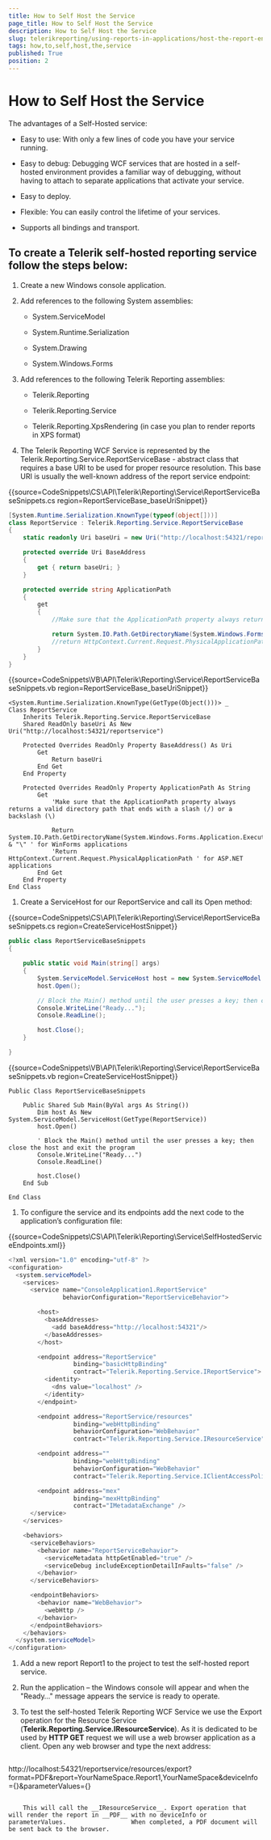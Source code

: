 ```yaml
---
title: How to Self Host the Service
page_title: How to Self Host the Service 
description: How to Self Host the Service
slug: telerikreporting/using-reports-in-applications/host-the-report-engine-remotely/telerik-reporting-wcf-service/how-to-self-host-the-service
tags: how,to,self,host,the,service
published: True
position: 2
---
```


# How to Self Host the Service



The advantages of a Self-Hosted service:

* Easy to use: With only a few lines of code you have your service running.

* Easy to debug: Debugging WCF services that are hosted in a self-hosted 
            environment provides a familiar way of debugging, without having to attach to 
            separate applications that activate your service.

* Easy to deploy.

* Flexible: You can easily control the lifetime of your services.

* Supports all bindings and transport.

## To create a Telerik self-hosted reporting service follow the steps below:

1. Create a new Windows console application.

1. Add references to the following System assemblies:
   + System.ServiceModel

   + System.Runtime.Serialization

   + System.Drawing

   + System.Windows.Forms


1. Add references to the following Telerik Reporting assemblies:
   + Telerik.Reporting

   + Telerik.Reporting.Service

   + Telerik.Reporting.XpsRendering (in case you plan to render reports in XPS format)


1. The Telerik Reporting WCF Service is represented by the Telerik.Reporting.Service.ReportServiceBase                - abstract class that requires a base URI to be used for proper resource                resolution. This base URI is usually the well-known address of the report service endpoint:

{{source=CodeSnippets\CS\API\Telerik\Reporting\Service\ReportServiceBaseSnippets.cs region=ReportServiceBase_baseUriSnippet}}
````C#
[System.Runtime.Serialization.KnownType(typeof(object[]))]
class ReportService : Telerik.Reporting.Service.ReportServiceBase
{
    static readonly Uri baseUri = new Uri("http://localhost:54321/reportservice");

    protected override Uri BaseAddress
    {
        get { return baseUri; }
    }

    protected override string ApplicationPath
    {
        get
        {
            //Make sure that the ApplicationPath property always returns a valid directory path that ends with a slash (/) or a backslash (\)

            return System.IO.Path.GetDirectoryName(System.Windows.Forms.Application.ExecutablePath) + "\\"; // for WinForms applications
            //return HttpContext.Current.Request.PhysicalApplicationPath; // for ASP.NET applications
        }
    }
}
````
{{source=CodeSnippets\VB\API\Telerik\Reporting\Service\ReportServiceBaseSnippets.vb region=ReportServiceBase_baseUriSnippet}}
````VB
<System.Runtime.Serialization.KnownType(GetType(Object()))> _
Class ReportService
    Inherits Telerik.Reporting.Service.ReportServiceBase
    Shared ReadOnly baseUri As New Uri("http://localhost:54321/reportservice")

    Protected Overrides ReadOnly Property BaseAddress() As Uri
        Get
            Return baseUri
        End Get
    End Property

    Protected Overrides ReadOnly Property ApplicationPath As String
        Get
            'Make sure that the ApplicationPath property always returns a valid directory path that ends with a slash (/) or a backslash (\)

            Return System.IO.Path.GetDirectoryName(System.Windows.Forms.Application.ExecutablePath) & "\" ' for WinForms applications
            'Return HttpContext.Current.Request.PhysicalApplicationPath ' for ASP.NET applications
        End Get
    End Property
End Class
````

1. Create a ServiceHost for our ReportService and call its Open method:

{{source=CodeSnippets\CS\API\Telerik\Reporting\Service\ReportServiceBaseSnippets.cs region=CreateServiceHostSnippet}}
````C#
public class ReportServiceBaseSnippets
{

    public static void Main(string[] args)
    {
        System.ServiceModel.ServiceHost host = new System.ServiceModel.ServiceHost(typeof(ReportService));
        host.Open();

        // Block the Main() method until the user presses a key; then close the host and exit the program
        Console.WriteLine("Ready...");
        Console.ReadLine();

        host.Close();
    }

}
````
{{source=CodeSnippets\VB\API\Telerik\Reporting\Service\ReportServiceBaseSnippets.vb region=CreateServiceHostSnippet}}
````VB
Public Class ReportServiceBaseSnippets

    Public Shared Sub Main(ByVal args As String())
        Dim host As New System.ServiceModel.ServiceHost(GetType(ReportService))
        host.Open()

        ' Block the Main() method until the user presses a key; then close the host and exit the program
        Console.WriteLine("Ready...")
        Console.ReadLine()

        host.Close()
    End Sub

End Class
````

1. To configure the service and its endpoints add the next code to the                application’s configuration file: 

{{source=CodeSnippets\CS\API\Telerik\Reporting\Service\SelfHostedServiceEndpoints.xml}}
````C#
<?xml version="1.0" encoding="utf-8" ?>
<configuration>
  <system.serviceModel>
    <services>
      <service name="ConsoleApplication1.ReportService"
               behaviorConfiguration="ReportServiceBehavior">

        <host>
          <baseAddresses>
            <add baseAddress="http://localhost:54321"/>
          </baseAddresses>
        </host>

        <endpoint address="ReportService"
                  binding="basicHttpBinding"
                  contract="Telerik.Reporting.Service.IReportService">
          <identity>
            <dns value="localhost" />
          </identity>
        </endpoint>

        <endpoint address="ReportService/resources"
                  binding="webHttpBinding"
                  behaviorConfiguration="WebBehavior"
                  contract="Telerik.Reporting.Service.IResourceService"/>

        <endpoint address=""
                  binding="webHttpBinding"
                  behaviorConfiguration="WebBehavior"
                  contract="Telerik.Reporting.Service.IClientAccessPolicy"/>

        <endpoint address="mex"
                  binding="mexHttpBinding"
                  contract="IMetadataExchange" />
      </service>
    </services>

    <behaviors>
      <serviceBehaviors>
        <behavior name="ReportServiceBehavior">
          <serviceMetadata httpGetEnabled="true" />
          <serviceDebug includeExceptionDetailInFaults="false" />
        </behavior>
      </serviceBehaviors>

      <endpointBehaviors>
        <behavior name="WebBehavior">
          <webHttp />
        </behavior>
      </endpointBehaviors>
    </behaviors>
  </system.serviceModel>
</configuration>
````

1. Add a new report Report1 to the project to test the self-hosted report service.               

1. Run the application – the Windows console will appear and when the "Ready…"               message appears the service is ready to operate.               

1. To test the self-hosted Telerik Reporting WCF Service we use the Export                    operation for the Resource Service (__Telerik.Reporting.Service.IResourceService__).                    As it is dedicated to be used by __HTTP GET__ request we will use a web browser                    application as a client. Open any web browser and type the next address:          

    
    ````
http://localhost:54321/reportservice/resources/export?format=PDF&report=YourNameSpace.Report1,YourNameSpace&deviceInfo={}&parameterValues={}
````

    This will call the __IResourceService__. Export operation that                  will render the report in __PDF__ with no deviceInfo or parameterValues.                  When completed, a PDF document will be sent back to the browser.               



